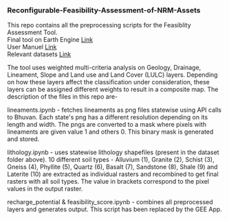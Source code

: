 ### Reconfigurable-Feasibility-Assessment-of-NRM-Assets

This repo contains all the preprocessing scripts for the Feasiblity Assessment Tool. <br>
Final tool on Earth Engine [Link](https://code.earthengine.google.com/07e6cd6895a336b34de9b84d84731cdc) <br>
User Manuel [Link](https://docs.google.com/document/d/1yWilmX4YBwFBbxF6BKFlPdxAyHhDO3uSpU2nLYXz3JI/edit?usp=sharing) <br>
Relevant datasets [Link](https://drive.google.com/drive/folders/1CnqiY4um1tkURohksRH-DqeiupelRZVL?usp=sharing) <br>

The tool uses weighted multi-criteria analysis on Geology, Drainage, Lineament, Slope and Land use and Land Cover (LULC) layers. Depending on how these layers affect the classification under consideration, these layers can be assigned different weights to result in a composite map. The description of the files in this repo are-

lineaments.ipynb - fetches lineaments as png files statewise using API calls to Bhuvan. Each state's png has a different resolution depending on its length and width. The pngs are converted to a mask where pixels with lineaments are given value 1 and others 0. This binary mask is generated and stored.

lithology.ipynb - uses statewise lithology shapefiles (present in the dataset folder above). 10 different soil types - Alluvium (1), Granite (2), Schist (3), Gneiss (4), Phyllite (5), Quartz (6), Basalt (7), Sandstone (8), Shale (9) and Laterite (10) are extracted as individual rasters and recombined to get final rasters with all soil types. The value in brackets correspond to the pixel values in the output raster.

recharge_potential & feasibility_score.ipynb - combines all preprocessed layers and generates output. This script has been replaced by the GEE App.
